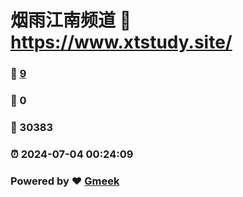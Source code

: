 # 烟雨江南频道 :link: https://www.xtstudy.site/ 
### :page_facing_up: [9](https://www.xtstudy.site//tag.html) 
### :speech_balloon: 0 
### :hibiscus: 30383 
### :alarm_clock: 2024-07-04 00:24:09 
### Powered by :heart: [Gmeek](https://github.com/Meekdai/Gmeek)

